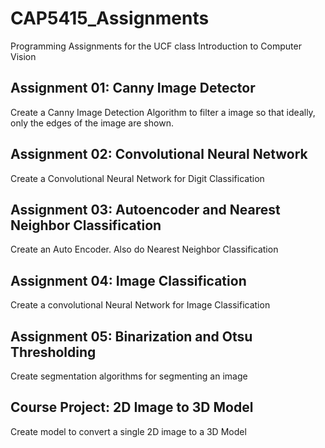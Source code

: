 # CAP5415_Assignments
Programming Assignments for the UCF class Introduction to Computer Vision

## Assignment 01: Canny Image Detector

Create a Canny Image Detection Algorithm to filter a image so that ideally, only the edges of the image are shown.

## Assignment 02: Convolutional Neural Network
Create a Convolutional Neural Network for Digit Classification

## Assignment 03: Autoencoder and Nearest Neighbor Classification
Create an Auto Encoder. Also do Nearest Neighbor Classification

## Assignment 04: Image Classification
Create a convolutional Neural Network for Image Classification

## Assignment 05: Binarization and Otsu Thresholding
Create segmentation algorithms for segmenting an image

## Course Project: 2D Image to 3D Model
Create model to convert a single 2D image to a 3D Model

